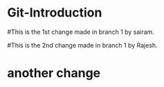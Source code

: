 # Git-Introduction

#This is the 1st change made in branch 1 by sairam.

#This is the 2nd change made in branch 1 by Rajesh.
# another change
